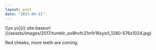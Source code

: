 ```yaml
---
layout: post
date: "2017-04-11"
---
```


![yo yo]({{ site.baseurl }}/assets/images/2017/tumblr_oo8hvfc21m1r16syio1_1280-576x1024.jpg)

Red cheeks, more teeth are coming.
